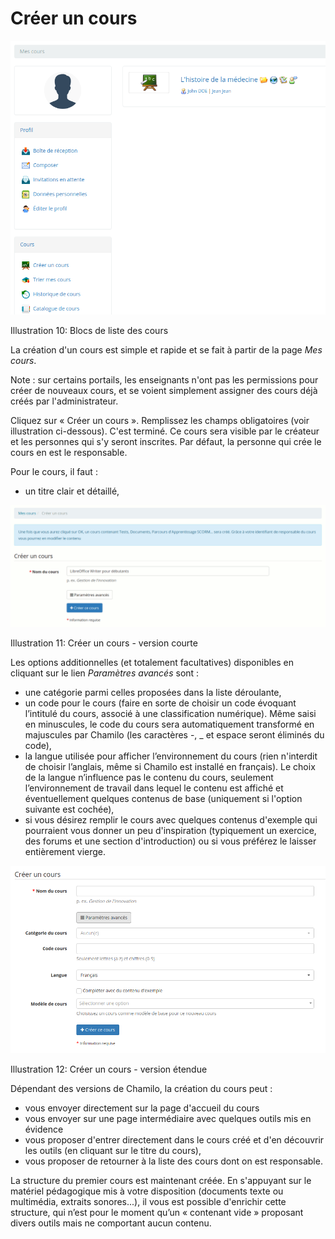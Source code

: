 # Créer un cours

![](../.gitbook/assets/my-courses-home.png)

Illustration 10: Blocs de liste des cours

La création d'un cours est simple et rapide et se fait à partir de la page _Mes cours_.

Note : sur certains portails, les enseignants n'ont pas les permissions pour créer de nouveaux cours, et se voient simplement assigner des cours déjà créés par l'administrateur.

Cliquez sur « Créer un cours ». Remplissez les champs obligatoires \(voir illustration ci-dessous\). C'est terminé. Ce cours sera visible par le créateur et les personnes qui s'y seront inscrites. Par défaut, la personne qui crée le cours en est le responsable.

Pour le cours, il faut :

* un titre clair et détaillé,

![](../.gitbook/assets/graficos7%20%286%29.png)

Illustration 11: Créer un cours - version courte

Les options additionnelles \(et totalement facultatives\) disponibles en cliquant sur le lien _Paramètres avancés_ sont :

* une catégorie parmi celles proposées dans la liste déroulante,
* un code pour le cours \(faire en sorte de choisir un code évoquant l’intitulé du cours, associé à une classification numérique\). Même saisi en minuscules, le code du cours sera automatiquement transformé en majuscules par Chamilo \(les caractères -, \_ et espace seront éliminés du code\),
* la langue utilisée pour afficher l’environnement du cours \(rien n'interdit de choisir l’anglais, même si Chamilo est installé en français\). Le choix de la langue n’influence pas le contenu du cours, seulement l’environnement de travail dans lequel le contenu est affiché et éventuellement quelques contenus de base \(uniquement si l'option suivante est cochée\),
* si vous désirez remplir le cours avec quelques contenus d'exemple qui pourraient vous donner un peu d'inspiration \(typiquement un exercice, des forums et une section d'introduction\) ou si vous préférez le laisser entièrement vierge.

![](../.gitbook/assets/creation-cours-etendue.png)

Illustration 12: Créer un cours - version étendue

Dépendant des versions de Chamilo, la création du cours peut :

* vous envoyer directement sur la page d'accueil du cours
* vous envoyer sur une page intermédiaire avec quelques outils mis en évidence
* vous proposer d'entrer directement dans le cours créé et d'en découvrir les outils \(en cliquant sur le titre du cours\),
* vous proposer de retourner à la liste des cours dont on est responsable.

La structure du premier cours est maintenant créée. En s'appuyant sur le matériel pédagogique mis à votre disposition \(documents texte ou multimédia, extraits sonores...\), il vous est possible d'enrichir cette structure, qui n’est pour le moment qu’un « contenant vide » proposant divers outils mais ne comportant aucun contenu.

